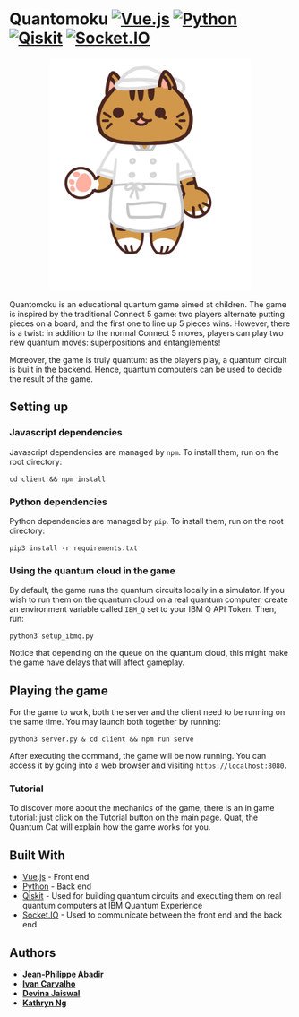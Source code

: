 # Quantomoku [![Vue.js](https://img.shields.io/badge/-Vue.js-41b883)](https://github.com/topics/vuejs) [![Python](https://img.shields.io/badge/-Python-blue)](https://github.com/topics/python) [![Qiskit](https://img.shields.io/badge/-Qiskit-blueviolet)](https://github.com/topics/qiskit) [![Socket.IO](https://img.shields.io/badge/-Socket.IO-green)](https://github.com/topics/socketio)

<p align="center"> 
<img width="360" height="414" src="client/src/assets/Quat.png">
</p>

Quantomoku is an educational quantum game aimed at children. The game is inspired by the traditional Connect 5 game: two players alternate putting pieces on a board, and the first one to line up 5 pieces wins. However, there is a twist: in addition to the normal Connect 5 moves, players can play two new quantum moves: superpositions and entanglements!

Moreover, the game is truly quantum: as the players play, a quantum circuit is built in the backend. Hence, quantum computers can be used to decide the result of the game.

## Setting up

### Javascript dependencies

Javascript dependencies are managed by `npm`. To install them, run on the root directory:

```
cd client && npm install
```

### Python dependencies

Python dependencies are managed by `pip`. To install them, run on the root directory:

```
pip3 install -r requirements.txt
```

### Using the quantum cloud in the game

By default, the game runs the quantum circuits locally in a simulator. If you wish to run them on the quantum cloud on a real quantum computer, create an environment variable called `IBM_Q` set to your IBM Q API Token. Then, run:

```
python3 setup_ibmq.py
```

Notice that depending on the queue on the quantum cloud, this might make the game have delays that will affect gameplay.

## Playing the game

For the game to work, both the server and the client need to be running on the same time. You may launch both together by running:

```
python3 server.py & cd client && npm run serve
```

After executing the command, the game will be now running. You can access it by going into a web browser and visiting `https://localhost:8080`. 

### Tutorial

To discover more about the mechanics of the game, there is an in game tutorial: just click on the Tutorial button on the main page. Quat, the Quantum Cat will explain how the game works for you.

## Built With

* [Vue.js](https://vuejs.org/) - Front end
* [Python](https://www.python.org/) - Back end
* [Qiskit](https://qiskit.org/) - Used for building quantum circuits and executing them on real quantum computers at IBM Quantum Experience
* [Socket.IO](https://socket.io/) - Used to communicate between the front end and the back end

## Authors

* [**Jean-Philippe Abadir**](https://github.com/jpabadir)
* [**Ivan Carvalho**](https://github.com/ivaniscoding)
* [**Devina Jaiswal**](https://github.com/devinapj)
* [**Kathryn Ng**](https://github.com/kathrynng)
